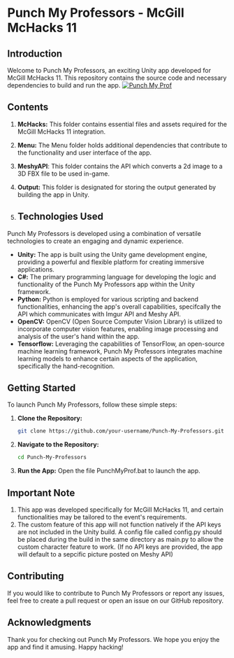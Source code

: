# Punch My Professors - McGill McHacks 11

## Introduction
Welcome to Punch My Professors, an exciting Unity app developed for McGill McHacks 11. This repository contains the source code and necessary dependencies to build and run the app.
[![Punch My Prof](https://www.youtube.com/watch?v=pnxXGGBSUc0)](https://www.youtube.com/watch?v=pnxXGGBSUc0)

## Contents
1. **McHacks:** This folder contains essential files and assets required for the McGill McHacks 11 integration.
2. **Menu:** The Menu folder holds additional dependencies that contribute to the functionality and user interface of the app.
3. **MeshyAPI**: This folder contains the API which converts a 2d image to a 3D FBX file to be used in-game.
4. **Output:** This folder is designated for storing the output generated by building the app in Unity.

5. ## Technologies Used

Punch My Professors is developed using a combination of versatile technologies to create an engaging and dynamic experience.

- **Unity:** The app is built using the Unity game development engine, providing a powerful and flexible platform for creating immersive applications.
- **C#:** The primary programming language for developing the logic and functionality of the Punch My Professors app within the Unity framework.
- **Python:** Python is employed for various scripting and backend functionalities, enhancing the app's overall capabilities, specifcally the API which communicates with Imgur API and Meshy API.
- **OpenCV:** OpenCV (Open Source Computer Vision Library) is utilized to incorporate computer vision features, enabling image processing and analysis of the user's hand within the app.
- **Tensorflow:** Leveraging the capabilities of TensorFlow, an open-source machine learning framework, Punch My Professors integrates machine learning models to enhance certain aspects of the application, specifically the hand-recognition.

## Getting Started
To launch Punch My Professors, follow these simple steps:

1. **Clone the Repository:**
   ```bash
   git clone https://github.com/your-username/Punch-My-Professors.git

2. **Navigate to the Repository:**
   ```bash
   cd Punch-My-Professors

3. **Run the App:**
   Open the file PunchMyProf.bat to launch the app.

## Important Note
1. This app was developed specifically for McGill McHacks 11, and certain functionalities may be tailored to the event's requirements.
2. The custom feature of this app will not function natively if the API keys are not included in the Unity build. A config file called config.py should be placed during the build in the same directory as main.py to allow the custom character feature to work.
(If no API keys are provided, the app will default to a sepcific picture posted on Meshy API)

## Contributing
If you would like to contribute to Punch My Professors or report any issues, feel free to create a pull request or open an issue on our GitHub repository.

## Acknowledgments
Thank you for checking out Punch My Professors. We hope you enjoy the app and find it amusing. Happy hacking!
